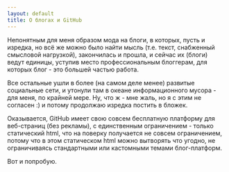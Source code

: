 ```yaml
---
layout: default
title: О блогах и GitHub
---
```


Непонятным для меня образом мода на блоги, в которых, пусть и изредка, но всё же можно было найти мысль (т.е. текст, снабженный смысловой нагрузкой), закончилась и прошла, и сейчас их (блоги) ведут единицы, уступив место профессиональным блоггерам, для которых блог - это большей частью работа.

Все остальные ушли в более (на самом деле менее) развитые социальные сети, и утонули там в океане информационного мусора - для меня, по крайней мере. Ну, что ж - мне жаль, но я с этим не согласен :) и потому продолжаю изредка постить в бложек.

Оказывается, GitHub имеет свою совсем бесплатную платформу для веб-страниц (без рекламы), с единственным ограничением - только статический html, что на поверку получается не совсем ограничением, потому что в этом статическом html можно вытворять что угодно, не ограничиваясь стандартными или кастомными темами блог-платформ.

Вот и попробую.
